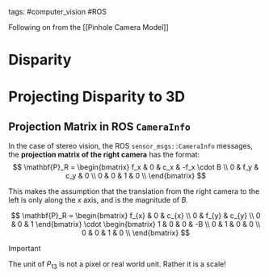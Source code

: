 tags: #computer_vision #ROS 

Following on from the [[Pinhole Camera Model]]

# Disparity
# Projecting Disparity to 3D
## Projection Matrix in ROS `CameraInfo`

In the case of stereo vision, the ROS `sensor_msgs::CameraInfo` messages, the **projection matrix of the right camera** has the format:
$$
\mathbf{P}_R = 
\begin{bmatrix}
f_x & 0 & c_x & -f_x \cdot B \\
0 & f_y & c_y & 0 \\
0 & 0 & 1 & 0 \\
\end{bmatrix}
$$

This makes the assumption that the translation from the right camera to the left is only along the $x$ axis, and is the magnitude of $B$.

$$
\mathbf{P}_R = 
\begin{bmatrix}
f_{x} & 0 & c_{x} \\ 
0 & f_{y} & c_{y} \\
0 & 0 & 1
\end{bmatrix} 
\cdot
\begin{bmatrix}
1 & 0 & 0 & -B \\
0 & 1 & 0 & 0 \\
0 & 0 & 1 & 0 \\
\end{bmatrix}
$$
> [!important] 
> The unit of $P_{13}$ is not a pixel or real world unit. Rather it is a scale!
